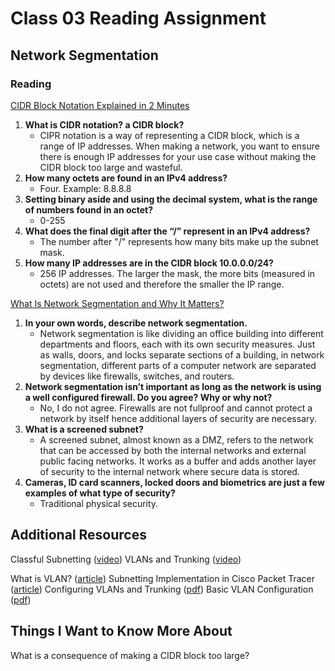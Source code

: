# Class 03 Reading Assignment

## Network Segmentation

### Reading

[CIDR Block Notation Explained in 2 Minutes](https://medium.com/@ethicalentrepreneur/cidr-block-notation-explained-in-2-minutes-1010ec0dbc15)

1. **What is CIDR notation? a CIDR block?**
   - CIPR notation is a way of representing a CIDR block, which is a range of IP addresses. When making a network, you want to ensure there is enough IP addresses for your use case without making the CIDR block too large and wasteful.
2. **How many octets are found in an IPv4 address?**
   - Four. Example: 8.8.8.8
3. **Setting binary aside and using the decimal system, what is the range of numbers found in an octet?**
   - 0-255
4. **What does the final digit after the “/” represent in an IPv4 address?**
   - The number after "/" represents how many bits make up the subnet mask.
5. **How many IP addresses are in the CIDR block 10.0.0.0/24?**
   - 256 IP addresses. The larger the mask, the more bits (measured in octets) are not used and therefore the smaller the IP range.

[What Is Network Segmentation and Why It Matters?](https://www.comptia.org/blog/security-awareness-training-network-segmentation)

1. **In your own words, describe network segmentation.**
   - Network segmentation is like dividing an office building into different departments and floors, each with its own security measures. Just as walls, doors, and locks separate sections of a building, in network segmentation, different parts of a computer network are separated by devices like firewalls, switches, and routers​.
2. **Network segmentation isn’t important as long as the network is using a well configured firewall. Do you agree? Why or why not?**
   - No, I do not agree. Firewalls are not fullproof and cannot protect a network by itself hence additional layers of security are necessary.
3. **What is a screened subnet?**
   - A screened subnet, almost known as a DMZ, refers to the network that can be accessed by both the internal networks and external public facing networks. It works as a buffer and adds another layer of security to the internal network where secure data is stored.
4. **Cameras, ID card scanners, locked doors and biometrics are just a few examples of what type of security?**
   - Traditional physical security.

## Additional Resources

Classful Subnetting ([video](https://www.professormesser.com/network-plus/n10-008/n10-008-video/classful-subnetting-n10-008/))
VLANs and Trunking ([video](https://www.professormesser.com/network-plus/n10-008/n10-008-video/vlans-and-trunking-n10-008/))

What is VLAN? ([article](https://www.guru99.com/vlan-definition-types-advantages.html#9))
Subnetting Implementation in Cisco Packet Tracer ([article](https://www.geeksforgeeks.org/subnetting-implementation-in-cisco-packet-tracer/))
Configuring VLANs and Trunking ([pdf](https://sites.radford.edu/~hlee3/classes/backup/itec451_spring2017/Cisco/CCNA2_RSE_spring2017/Lab%20Source%20Files_solutions/6.2.2.5%20Lab%20-%20Configuring%20VLANs%20and%20Trunking%20-%20solution.pdf))
Basic VLAN Configuration ([pdf](https://web.archive.org/web/20220326211906/https://courses.cs.ut.ee/2012/NT/juh/3_1.pdf))

## Things I Want to Know More About

What is a consequence of making a CIDR block too large?
